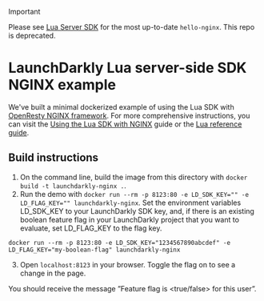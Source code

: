 > [!IMPORTANT]
> Please see [Lua Server SDK](https://github.com/launchdarkly/lua-server-sdk) for the most up-to-date `hello-nginx`. This repo is deprecated.

# LaunchDarkly Lua server-side SDK NGINX example

We've built a minimal dockerized example of using the Lua SDK with [OpenResty NGINX framework](https://openresty-reference.readthedocs.io/en/latest/Lua_Nginx_API/). For more comprehensive instructions, you can visit the [Using the Lua SDK with NGINX](https://docs.launchdarkly.com/guides/sdk/nginx) guide or the [Lua reference guide](https://docs.launchdarkly.com/sdk/server-side/lua).

## Build instructions

1. On the command line, build the image from this directory with `docker build -t launchdarkly-nginx .`.
2. Run the demo with `docker run --rm -p 8123:80 -e LD_SDK_KEY="" -e LD_FLAG_KEY="" launchdarkly-nginx`. Set the environment variables LD_SDK_KEY to your LaunchDarkly SDK key, and, if there is an existing boolean feature flag in your LaunchDarkly project that you want to evaluate, set LD_FLAG_KEY to the flag key.

```
docker run --rm -p 8123:80 -e LD_SDK_KEY="1234567890abcdef" -e LD_FLAG_KEY="my-boolean-flag" launchdarkly-nginx
```

3. Open `localhost:8123` in your browser. Toggle the flag on to see a change in the page.

You should receive the message ”Feature flag is <true/false> for this user”.
